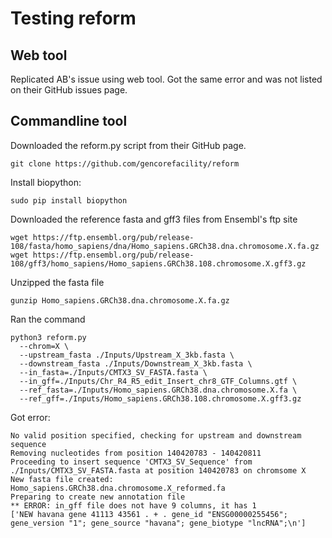 # Testing reform 

## Web tool 

Replicated AB's issue using web tool. Got the same error and was not listed on their GitHub issues page. 

## Commandline tool 

Downloaded the reform.py script from their GitHub page. 
```
git clone https://github.com/gencorefacility/reform 
```

Install biopython:
```
sudo pip install biopython
```

Downloaded the reference fasta and gff3 files from Ensembl's ftp site
```
wget https://ftp.ensembl.org/pub/release-108/fasta/homo_sapiens/dna/Homo_sapiens.GRCh38.dna.chromosome.X.fa.gz
wget https://ftp.ensembl.org/pub/release-108/gff3/homo_sapiens/Homo_sapiens.GRCh38.108.chromosome.X.gff3.gz
```

Unzipped the fasta file 
```
gunzip Homo_sapiens.GRCh38.dna.chromosome.X.fa.gz
```

Ran the command
```
python3 reform.py 
  --chrom=X \
  --upstream_fasta ./Inputs/Upstream_X_3kb.fasta \
  --downstream_fasta ./Inputs/Downstream_X_3kb.fasta \
  --in_fasta=./Inputs/CMTX3_SV_FASTA.fasta \
  --in_gff=./Inputs/Chr_R4_R5_edit_Insert_chr8_GTF_Columns.gtf \
  --ref_fasta=./Inputs/Homo_sapiens.GRCh38.dna.chromosome.X.fa \
  --ref_gff=./Inputs/Homo_sapiens.GRCh38.108.chromosome.X.gff3.gz
  ```

  Got error: 
  ```
  No valid position specified, checking for upstream and downstream sequence
Removing nucleotides from position 140420783 - 140420811
Proceeding to insert sequence 'CMTX3_SV_Sequence' from ./Inputs/CMTX3_SV_FASTA.fasta at position 140420783 on chromsome X
New fasta file created:  Homo_sapiens.GRCh38.dna.chromosome.X_reformed.fa
Preparing to create new annotation file
** ERROR: in_gff file does not have 9 columns, it has 1
['NEW havana gene 41113 43561 . + . gene_id "ENSG00000255456"; gene_version "1"; gene_source "havana"; gene_biotype "lncRNA";\n']
```